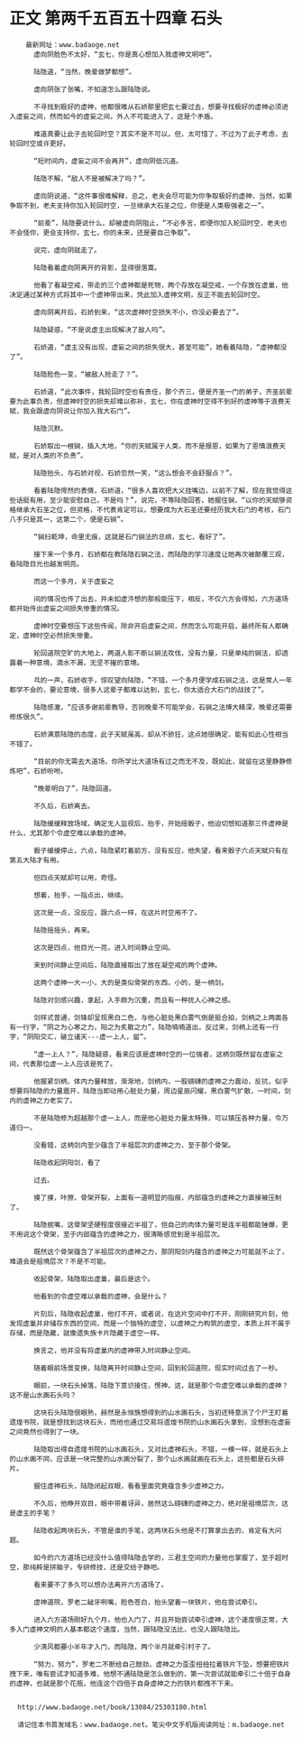 # 正文 第两千五百五十四章 石头
        最新网址：www.badaoge.net
          虚向阴脸色不太好，“玄七，你是真心想加入我虚神文明吧”。
      
          陆隐道，“当然，晚辈做梦都想”。
      
          虚向阴张了张嘴，不知道怎么跟陆隐说。
      
          不寻找到极好的虚神，他都很难从石娇那里把玄七要过去，想要寻找极好的虚神必须进入虚妄之间，然而如今的虚妄之间，外人不可能进入了，这是个矛盾。
      
          难道真要让此子去轮回时空？其实不是不可以，但，太可惜了，不过为了此子考虑，去轮回时空或许更好。
      
          “短时间内，虚妄之间不会再开”，虚向阴低沉道。
      
          陆隐不解，“敌人不是被解决了吗？”。
      
          虚向阴说道，“这件事很难解释，总之，老夫会尽可能为你争取极好的虚神，当然，如果争取不到，老夫支持你加入轮回时空，一旦继承大石圣之位，你便是人类极强者之一”。
      
          “前辈”，陆隐要说什么，却被虚向阴阻止，“不必多言，即便你加入轮回时空，老夫也不会怪你，更会支持你，玄七，你的未来，还是要自己争取”。
      
          说完，虚向阴就走了。
      
          陆隐看着虚向阴离开的背影，显得很落寞。
      
          他看了看凝空戒，带走的三个虚神都是死物，两个存放在凝空戒，一个存放在虚巢，他决定通过某种方式将其中一个虚神带出来，凭此加入虚神文明，反正不能去轮回时空。
      
          虚向阴离开后，石娇到来，“这次虚神时空损失不小，你没必要去了”。
      
          陆隐疑惑，“不是说虚主出现解决了敌人吗”。
      
          石娇道，“虚主没有出现，虚妄之间的损失很大，甚至可能”，她看着陆隐，“虚神都没了”。
      
          陆隐脸色一变，“被敌人抢走了？”。
      
          石娇道，“此次事件，我轮回时空也有责任，那个齐三，便是齐圣一门的弟子，齐圣前辈要为此事负责，但虚神时空的损失却难以弥补，玄七，你在虚神时空得不到好的虚神等于浪费天赋，我会跟虚向阴说让你加入我大石门”。
      
          陆隐沉默。
      
          石娇取出一根锏，插入大地，“你的天赋属于人类，而不是报恩，如果为了恩情浪费天赋，是对人类的不负责”。
      
          陆隐抬头，与石娇对视，石娇忽然一笑，“这么想会不会舒服点？”。
      
          看着陆隐愕然的表情，石娇道，“很多人喜欢把大义挂嘴边，以前不了解，现在我觉得这些话挺有用，至少能安慰自己，不是吗？”，说完，不等陆隐回答，她握住锏，“以你的天赋够资格继承大石圣之位，但资格，不代表肯定可以，想要成为大石圣还要经历我大石门的考核，石门八手只是其一，这第二个，便是石锏”。
      
          “锏扫乾坤，命里无痕，这就是石门锏法的总纲，玄七，看好了”。
      
          接下来一个多月，石娇都在教陆隐石锏之法，而陆隐的学习速度让她再次被颠覆三观，看陆隐目光也越发明亮。
      
          而这一个多月，关于虚妄之
      
          间的情况也传了出去，并未如虚汼想的那般能压下，相反，不仅六方会得知，六方道场都开始传出虚妄之间损失惨重的情况。
      
          虚神时空要想压下这些传闻，除非开启虚妄之间，然而怎么可能开启，最终所有人都确定，虚神时空必然损失惨重。
      
          轮回道院空旷的大地上，两道人影不断以锏法攻伐，没有力量，只是单纯的锏法，却透露着一种意境，滴水不漏，无坚不摧的意境。
      
          乓的一声，石娇收手，惊叹望向陆隐，“不错，一个多月便学成石锏之法，这是常人一年都学不会的，要论意境，很多人这辈子都难以达到，玄七，你太适合大石门的战技了”。
      
          陆隐感激，“应该多谢前辈教导，否则晚辈不可能学会，石锏之法博大精深，晚辈还需要修炼很久”。
      
          石娇满意陆隐的态度，此子天赋虽高，却从不骄狂，这点她很确定，能有如此心性相当不错了。
      
          “目前的你无需去大道场，你所学比大道场有过之而无不及，既如此，就留在这里静静修炼吧”，石娇吩咐。
      
          “晚辈明白了”，陆隐回道。
      
          不久后，石娇离去。
      
          陆隐缓缓释放场域，确定无人监视后，抬手，开始摇骰子，他迫切想知道那三件虚神是什么，尤其那个令虚空难以承载的虚神。
      
          骰子缓缓停止，六点，陆隐紧盯着前方，没有反应，他失望，看来骰子六点天赋只有在第五大陆才有用。
      
          但四点天赋却可以用，奇怪。
      
          想着，抬手，一指点出，继续。
      
          这次是一点，没反应，跟六点一样，在这片时空用不了。
      
          陆隐摇摇头，再来。
      
          这次是四点，他目光一亮，进入时间静止空间。
      
          来到时间静止空间后，陆隐直接取出了放在凝空戒的两个虚神。
      
          这两个虚神一大一小，大的是类似骨架的东西，小的，是一柄剑。
      
          陆隐对剑感兴趣，拿起，入手颇为沉重，而且有一种扰人心神之感。
      
          剑样式普通，剑锋却呈现黑白二色，与他心脏处黑白雾气倒是挺合拍，剑柄之上两面各有一行字，“阴之为心寒之力，阳之为炙散之力”，陆隐喃喃道出，反过来，剑柄上还有一行字，“阴阳交汇，破立诸天---虚一上人，留”。
      
          “虚一上人？”，陆隐疑惑，看来应该是虚神时空的一位强者，这柄剑既然留在虚妄之间，代表那位虚一上人应该是死了。
      
          他握紧剑柄，体内力量释放，渐渐地，剑柄内，一股磅礴的虚神之力震动，反抗，似乎想要将陆隐的力量震开，陆隐当即动用心脏处力量，周边星辰闪耀，黑白雾气扩散，一时间，剑内的虚神之力老实了。
      
          不是陆隐修为超越那个虚一上人，而是他心脏处力量太特殊，可以镇压各种力量，令万道归一。
      
          没看错，这柄剑内至少蕴含了半祖层次的虚神之力，至于那个骨架。
      
          陆隐收起阴阳剑，看了
      
          过去。
      
          摸了摸，咔擦，骨架开裂，上面有一道明显的指痕，内部蕴含的虚神之力直接被压制了。
      
          陆隐抿嘴，这骨架坚硬程度很接近半祖了，但自己的肉体力量可是连半祖都能锤爆，更不用说这个骨架，至于内部蕴含的虚神之力，很清晰感觉到是半祖层次。
      
          既然这个骨架蕴含了半祖层次的虚神之力，那阴阳剑内蕴含的虚神之力可能就不止了，难道会是祖境层次？不是不可能。
      
          收起骨架，陆隐取出虚巢，最后是这个。
      
          他看到的令虚空难以承载的虚神，会是什么？
      
          片刻后，陆隐收起虚巢，他打不开，或者说，在这片空间中打不开，刚刚研究片刻，他发现虚巢并非储存东西的空间，而是一个独特的虚空，以虚神之力构筑的虚空，本质上并不属于存储，而是隐藏，就像遗失族卡片隐藏于虚空一样。
      
          换言之，他并没有将虚巢内的虚神带入时间静止空间。
      
          随着眼前场景变换，陆隐离开时间静止空间，回到轮回道院，现实时间过去了一秒。
      
          眼前，一块石头掉落，陆隐下意识接住，愣神，这，就是那个令虚空难以承载的虚神？这不是山水画石头吗？
      
          这块石头陆隐很眼熟，赫然是永恒族想得到的山水画石头，当初还特意派了个尸王盯着遗煌书院，就是想找到这块石头，而他也通过交易将遗煌书院的山水画石头拿到，没想到在虚妄之间竟然也得到了一块。
      
          陆隐取出得自遗煌书院的山水画石头，又对比虚神石头，不错，一模一样，就是石头上的山水画不同，应该是一块完整的山水画分裂了，那个山水画就画在石头上，这些都是石头碎片。
      
          握住虚神石头，陆隐闭起双眼，看看里面究竟蕴含多少虚神之力。
      
          不久后，他睁开双目，眼中带着讶异，居然这么磅礴的虚神之力，绝对是祖境层次，这是虚主的手笔？
      
          陆隐收起两块石头，不管是谁的手笔，这两块石头他是不打算拿出去的，肯定有大问题。
      
          如今的六方道场已经没什么值得陆隐去学的，三君主空间的力量他也掌握了，至于超时空，那纯粹是拼脑子，专研修技，还是交给子静吧。
      
          看来要不了多久可以想办法离开六方道场了。
      
          虚神道院，罗老二龇牙咧嘴，脸色苍白，抬头望着一块铁片，他在尝试牵引。
      
          进入六方道场刚好九个月，他也入门了，并且开始尝试牵引虚神，这个速度很正常，大多入门虚神文明的人基本都这个速度，当然，跟陆隐没法比，也没人跟陆隐比。
      
          少清风都要小半年才入门，而陆隐，两个半月就牵引村子了。
      
          “努力，努力”，罗老二不断给自己鼓劲，虚神之力歪歪扭扭拉着铁片下坠，想要把铁片拽下来，唯有尝试才知道多难，他想不通陆隐是怎么做到的，第一次尝试就能牵引二十倍于自身的虚神，也就是那个花瓶，他连这个四倍于自身虚神之力的铁片都拽不下来。
      
      
      http://www.badaoge.net/book/13084/25303180.html
      
      请记住本书首发域名：www.badaoge.net。笔尖中文手机版阅读网址：m.badaoge.net
